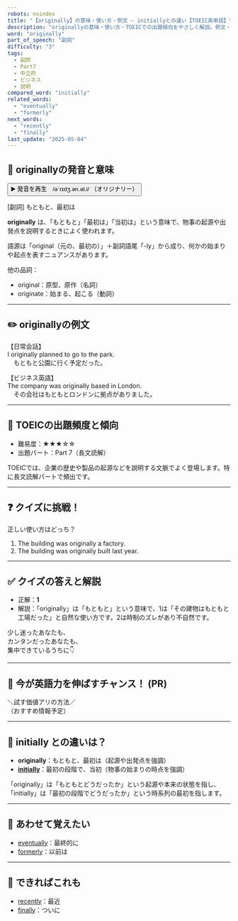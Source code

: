```yaml
---
robots: noindex
title: "【originally】の意味・使い方・例文 ― initiallyとの違い【TOEIC英単語】"
description: "originallyの意味・使い方・TOEICでの出題傾向をやさしく解説。例文・クイズ付きでinitiallyとの違いもわかりやすく学べます。"
word: "originally"
part_of_speech: "副詞"
difficulty: "3"
tags:
  - 副詞
  - Part7
  - 中立的
  - ビジネス
  - 説明
compared_word: "initially"
related_words:
  - "eventually"
  - "formerly"
next_words:
  - "recently"
  - "finally"
last_update: "2025-05-04"
---
```


## 🔰 originallyの発音と意味

<button class="play-audio" onclick="playTTS('originally')">
  <span class="play-audio-main">
    ▶️ 発音を再生　/əˈrɪdʒ.ən.əl.i/
  </span>
  <span class="play-audio-sub">
    （オリジナリー）
  </span>
</button>

[副詞] もともと、最初は

**originally** は、「もともと」「最初は」「当初は」という意味で、物事の起源や出発点を説明するときによく使われます。

語源は「original（元の、最初の）」＋副詞語尾「-ly」から成り、何かの始まりや起点を表すニュアンスがあります。

他の品詞：  
- original：原型、原作（名詞）
- originate：始まる、起こる（動詞）

---

## ✏️ originallyの例文

【日常会話】  
I originally planned to go to the park.  
　もともと公園に行く予定だった。

【ビジネス英語】  
The company was originally based in London.  
　その会社はもともとロンドンに拠点がありました。

---

## 🎯 TOEICの出題頻度と傾向

- 難易度：★★★☆☆
- 出題パート：Part 7（長文読解）

TOEICでは、企業の歴史や製品の起源などを説明する文脈でよく登場します。特に長文読解パートで頻出です。

---

## ❓ クイズに挑戦！

正しい使い方はどっち？

1. The building was originally a factory.  
2. The building was originally built last year.

---

## ✅ クイズの答えと解説

- 正解：**1**
- 解説：「originally」は「もともと」という意味で、1は「その建物はもともと工場だった」と自然な使い方です。2は時制のズレがあり不自然です。

少し迷ったあなたも、  
カンタンだったあなたも、  
集中できているうちに👇️

---

## 🚀 今が英語力を伸ばすチャンス！ (PR)

<div class="info-center">
＼試す価値アリの方法／<br>  
（おすすめ情報予定）
</div>

---

## 🤔  initially との違いは？

- **originally**：もともと、最初は（起源や出発点を強調）
- **[initially](/word/initially)**：最初の段階で、当初（物事の始まりの時点を強調）

「originally」は「もともとどうだったか」という起源や本来の状態を指し、「initially」は「最初の段階でどうだったか」という時系列の最初を指します。

---

## 🧩 あわせて覚えたい

- [eventually](/word/eventually)：最終的に
- [formerly](/word/formerly)：以前は

---

## 📖 できればこれも

- [recently](/word/recently)：最近
- [finally](/word/finally)：ついに

<!-- cvid: aid38_bid19 -->
